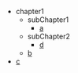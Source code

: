 - chapter1
  - subChapter1
    - [a](chapter1/subChapter1/a)
  - subChapter2
    - [d](chapter1/subChapter2/d)
  - [b](b)
- [c](c)
